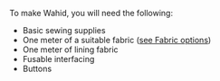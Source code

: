 To make Wahid, you will need the following:

*   Basic sewing supplies
*   One meter of a suitable fabric ([see Fabric options](/docs/patterns/wahid/fabric))
*   One meter of lining fabric
*   Fusable interfacing
*   Buttons
